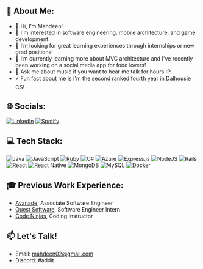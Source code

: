 ## 👀 About Me:
- 👋 Hi, I’m Mahdeen!
- 🔭 I'm interested in software engineering, mobile architecture, and game development.
- 🤝 I’m looking for great learning experiences through internships or new grad positions!
- 🌱 I’m currently learning more about MVC architecture and I've recently been working on a social media app for food lovers!
- 💬 Ask me about music if you want to hear me talk for hours :P
- ⚡ Fun fact about me is I'm the second ranked fourth year in Dalhousie CS!


## 🌐 Socials:
[![LinkedIn](https://img.shields.io/badge/LinkedIn-0077B5?style=for-the-badge&logo=linkedin&logoColor=white)](https://linkedin.com/in/https://www.linkedin.com/in/mahdeen-abrar-982ab2231/) 
[![Spotify](https://img.shields.io/badge/Spotify-1ED760?&style=for-the-badge&logo=spotify&logoColor=white)](https://open.spotify.com/user/nxjchrp2ww6oclnbuz98bqzlx?si=abf47d9dfca84e11)

## 💻 Tech Stack:
![Java](https://img.shields.io/badge/java-%23ED8B00.svg?style=for-the-badge&logo=openjdk&logoColor=white) ![JavaScript](https://img.shields.io/badge/javascript-%23323330.svg?style=for-the-badge&logo=javascript&logoColor=%23F7DF1E) ![Ruby](https://img.shields.io/badge/ruby-%23CC342D.svg?style=for-the-badge&logo=ruby&logoColor=white) ![C#](https://img.shields.io/badge/c%23-%23239120.svg?style=for-the-badge&logo=csharp&logoColor=white) ![Azure](https://img.shields.io/badge/azure-%230072C6.svg?style=for-the-badge&logo=microsoftazure&logoColor=white) ![Express.js](https://img.shields.io/badge/express.js-%23404d59.svg?style=for-the-badge&logo=express&logoColor=%2361DAFB) ![NodeJS](https://img.shields.io/badge/node.js-6DA55F?style=for-the-badge&logo=node.js&logoColor=white) ![Rails](https://img.shields.io/badge/rails-%23CC0000.svg?style=for-the-badge&logo=ruby-on-rails&logoColor=white) ![React](https://img.shields.io/badge/react-%2320232a.svg?style=for-the-badge&logo=react&logoColor=%2361DAFB) ![React Native](https://img.shields.io/badge/react_native-%2320232a.svg?style=for-the-badge&logo=react&logoColor=%2361DAFB) ![MongoDB](https://img.shields.io/badge/MongoDB-%234ea94b.svg?style=for-the-badge&logo=mongodb&logoColor=white) ![MySQL](https://img.shields.io/badge/mysql-%2300000f.svg?style=for-the-badge&logo=mysql&logoColor=white) ![Docker](https://img.shields.io/badge/docker-%230db7ed.svg?style=for-the-badge&logo=docker&logoColor=white)


## 🎓 Previous Work Experience:
- [Avanade](https://www.avanade.com/en-ca), Associate Software Engineer
- [Quest Software](https://www.quest.com/), Software Engineer Intern
- [Code Ninjas](https://www.codeninjas.com/), Coding Instructor

## 📫 Let's Talk!
- Email: [mahdeen02@gmail.com](mailto:mahdeen02@gmail.com)
- Discord: #addit
